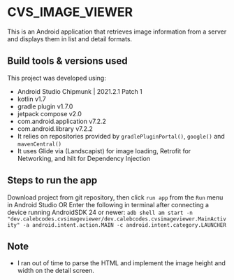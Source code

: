 # CVS_IMAGE_VIEWER
This is an Android application that retrieves image information from a server and displays them in list and detail formats.

## Build tools & versions used
This project was developed using:
- Android Studio Chipmunk | 2021.2.1 Patch 1
- kotlin v1.7
- gradle plugin v1.7.0
- jetpack compose v2.0
- com.android.application v7.2.2
- com.android.library v7.2.2
- It relies on repositories provided by `gradlePluginPortal()`, `google()` and `mavenCentral()`
- It uses Glide via (Landscapist) for image loading, Retrofit for Networking, and hilt for Dependency Injection

## Steps to run the app
Download project from git repository, then
click `run app` from the `Run` menu in Android Studio
OR
Enter the following in terminal after connecting a device running AndroidSDK 24 or newer:
```adb shell am start -n "dev.calebcodes.cvsimageviewer/dev.calebcodes.cvsimageviewer.MainActivity" -a android.intent.action.MAIN -c android.intent.category.LAUNCHER```

## Note
 - I ran out of time to parse the HTML  and implement the image height and width on the detail screen.